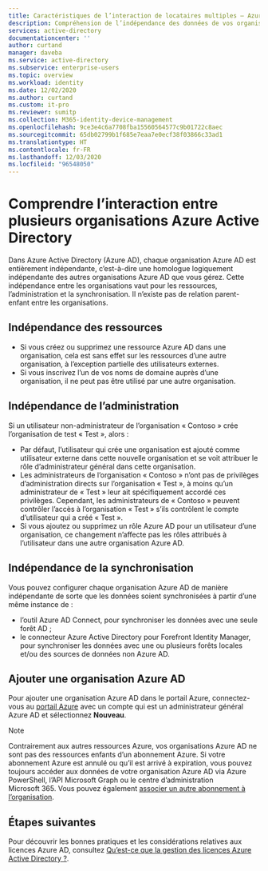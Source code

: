 ```yaml
---
title: Caractéristiques de l’interaction de locataires multiples – Azure AD | Microsoft Docs
description: Compréhension de l’indépendance des données de vos organisations Azure Active Directory
services: active-directory
documentationcenter: ''
author: curtand
manager: daveba
ms.service: active-directory
ms.subservice: enterprise-users
ms.topic: overview
ms.workload: identity
ms.date: 12/02/2020
ms.author: curtand
ms.custom: it-pro
ms.reviewer: sumitp
ms.collection: M365-identity-device-management
ms.openlocfilehash: 9ce3e4c6a7708fba15560564577c9b01722c8aec
ms.sourcegitcommit: 65db02799b1f685e7eaa7e0ecf38f03866c33ad1
ms.translationtype: HT
ms.contentlocale: fr-FR
ms.lasthandoff: 12/03/2020
ms.locfileid: "96548050"
---
```

# <a name="understand-how-multiple-azure-active-directory-organizations-interact"></a>Comprendre l’interaction entre plusieurs organisations Azure Active Directory

Dans Azure Active Directory (Azure AD), chaque organisation Azure AD est entièrement indépendante, c’est-à-dire une homologue logiquement indépendante des autres organisations Azure AD que vous gérez. Cette indépendance entre les organisations vaut pour les ressources, l’administration et la synchronisation. Il n’existe pas de relation parent-enfant entre les organisations.

## <a name="resource-independence"></a>Indépendance des ressources

* Si vous créez ou supprimez une ressource Azure AD dans une organisation, cela est sans effet sur les ressources d’une autre organisation, à l’exception partielle des utilisateurs externes.
* Si vous inscrivez l’un de vos noms de domaine auprès d’une organisation, il ne peut pas être utilisé par une autre organisation.

## <a name="administrative-independence"></a>Indépendance de l’administration

Si un utilisateur non-administrateur de l’organisation « Contoso » crée l’organisation de test « Test », alors :

* Par défaut, l’utilisateur qui crée une organisation est ajouté comme utilisateur externe dans cette nouvelle organisation et se voit attribuer le rôle d’administrateur général dans cette organisation.
* Les administrateurs de l’organisation « Contoso » n’ont pas de privilèges d’administration directs sur l’organisation « Test », à moins qu’un administrateur de « Test » leur ait spécifiquement accordé ces privilèges. Cependant, les administrateurs de « Contoso » peuvent contrôler l’accès à l’organisation « Test » s’ils contrôlent le compte d’utilisateur qui a créé « Test ».
* Si vous ajoutez ou supprimez un rôle Azure AD pour un utilisateur d’une organisation, ce changement n’affecte pas les rôles attribués à l’utilisateur dans une autre organisation Azure AD.

## <a name="synchronization-independence"></a>Indépendance de la synchronisation

Vous pouvez configurer chaque organisation Azure AD de manière indépendante de sorte que les données soient synchronisées à partir d’une même instance de :

* l’outil Azure AD Connect, pour synchroniser les données avec une seule forêt AD ;
* le connecteur Azure Active Directory pour Forefront Identity Manager, pour synchroniser les données avec une ou plusieurs forêts locales et/ou des sources de données non Azure AD.

## <a name="add-an-azure-ad-organization"></a>Ajouter une organisation Azure AD

Pour ajouter une organisation Azure AD dans le portail Azure, connectez-vous au [portail Azure](https://portal.azure.com) avec un compte qui est un administrateur général Azure AD et sélectionnez **Nouveau**.

> [!NOTE]
> Contrairement aux autres ressources Azure, vos organisations Azure AD ne sont pas des ressources enfants d’un abonnement Azure. Si votre abonnement Azure est annulé ou qu’il est arrivé à expiration, vous pouvez toujours accéder aux données de votre organisation Azure AD via Azure PowerShell, l’API Microsoft Graph ou le centre d’administration Microsoft 365. Vous pouvez également [associer un autre abonnement à l’organisation](../fundamentals/active-directory-how-subscriptions-associated-directory.md).
>

## <a name="next-steps"></a>Étapes suivantes

Pour découvrir les bonnes pratiques et les considérations relatives aux licences Azure AD, consultez [Qu’est-ce que la gestion des licences Azure Active Directory ?](../fundamentals/active-directory-licensing-whatis-azure-portal.md).
